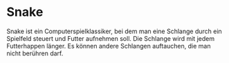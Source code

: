 # Snake
Snake ist ein Computerspielklassiker, bei dem man eine Schlange durch ein Spielfeld steuert und Futter aufnehmen soll. Die Schlange wird mit jedem Futterhappen länger. Es können andere Schlangen auftauchen, die man nicht berühren darf.
